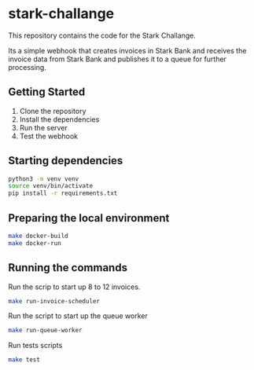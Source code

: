 # stark-challange
This repository contains the code for the Stark Challange.

Its a simple webhook that creates invoices in Stark Bank and receives the invoice data from Stark Bank and publishes it to a queue for further processing.

## Getting Started

1. Clone the repository
2. Install the dependencies
3. Run the server
4. Test the webhook

## Starting dependencies

```bash
python3 -m venv venv
source venv/bin/activate
pip install -r requirements.txt
```


## Preparing the local environment

```bash
make docker-build
make docker-run
``` 

## Running the commands
Run the scrip to start up 8 to 12 invoices. 
```bash
make run-invoice-scheduler
``` 

Run the script to start up the queue worker
```bash
make run-queue-worker
```

Run tests scripts
```bash
make test
```

